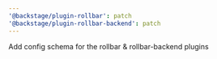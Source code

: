 ```yaml
---
'@backstage/plugin-rollbar': patch
'@backstage/plugin-rollbar-backend': patch
---
```


Add config schema for the rollbar & rollbar-backend plugins
